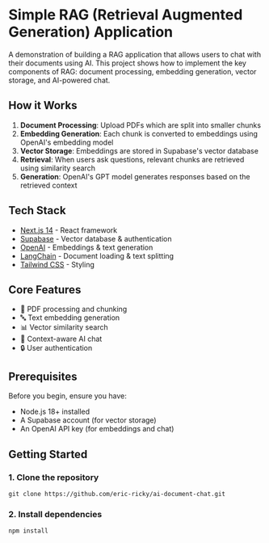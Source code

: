 # Simple RAG (Retrieval Augmented Generation) Application

A demonstration of building a RAG application that allows users to chat with their documents using AI. This project shows how to implement the key components of RAG: document processing, embedding generation, vector storage, and AI-powered chat.

## How it Works

1. **Document Processing**: Upload PDFs which are split into smaller chunks
2. **Embedding Generation**: Each chunk is converted to embeddings using OpenAI's embedding model
3. **Vector Storage**: Embeddings are stored in Supabase's vector database
4. **Retrieval**: When users ask questions, relevant chunks are retrieved using similarity search
5. **Generation**: OpenAI's GPT model generates responses based on the retrieved context

## Tech Stack

- [Next.js 14](https://nextjs.org/) - React framework
- [Supabase](https://supabase.com/) - Vector database & authentication
- [OpenAI](https://openai.com/) - Embeddings & text generation
- [LangChain](https://js.langchain.com/) - Document loading & text splitting
- [Tailwind CSS](https://tailwindcss.com/) - Styling

## Core Features

- 📄 PDF processing and chunking
- 🔤 Text embedding generation
- 📊 Vector similarity search
- 💬 Context-aware AI chat
- 🔒 User authentication

## Prerequisites

Before you begin, ensure you have:

- Node.js 18+ installed
- A Supabase account (for vector storage)
- An OpenAI API key (for embeddings and chat)

## Getting Started

### 1. Clone the repository

```
git clone https://github.com/eric-ricky/ai-document-chat.git
```

### 2. Install dependencies

```
npm install
```
